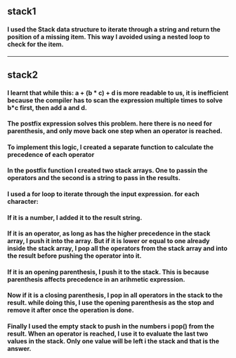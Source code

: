 ## stack1

#### I used the Stack data structure to iterate through a string and return the position of a missing item. This way I avoided using a nested loop to check for the item.

---

## stack2

#### I learnt that while this: a + (b * c) + d is more readable to us, it is inefficient because the compiler has to scan the expression multiple times to solve b*c first, then add a and d.

#### The postfix expression solves this problem. here there is no need for parenthesis, and only move back one step when an operator is reached.

#### To implement this logic, I created a separate function to calculate the precedence of each operator

#### In the postfix function I created two stack arrays. One to passin the operators and the second is a string to pass in the results.

#### I used a for loop to iterate through the input expression. for each character:

#### If it is a number, I added it to the result string.

#### If it is an operator, as long as has the higher precedence in the stack array, I push it into the array. But if it is lower or equal to one already inside the stack array, I pop all the operators from the stack array and into the result before pushing the operator into it.

#### If it is an opening parenthesis, I push it to the stack. This is because parenthesis affects precedence in an arihmetic expression.

#### Now if it is a closing parenthesis, I pop in all operators in the stack to the result. while doing this, I use the opening parenthesis as the stop and remove it after once the operation is done.

#### Finally I used the empty stack to push in the numbers i pop() from the result. When an operator is reached, I use it to evaluate the last two values in the stack. Only one value will be left i the stack and that is the answer.
